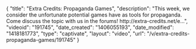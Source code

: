 {
    "title": "Extra Credits: Propaganda Games",
    "description": "This week, we consider the unfortunate potential games have as tools for propaganda. Come discuss the topic with us in the forums! http:\/\/extra-credits.net\/e...",
    "videoid": "191745",
    "date_created": "1406055193",
    "date_modified": "1418181773",
    "type": "captivate",
    "layout": "video",
    "url": "\/v\/extra-credits-propaganda-games\/191745"
}